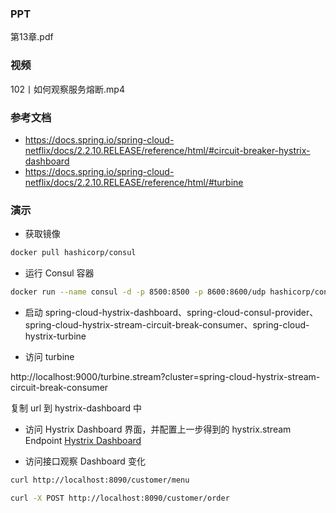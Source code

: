 ### PPT
第13章.pdf

### 视频
102丨如何观察服务熔断.mp4

### 参考文档
* https://docs.spring.io/spring-cloud-netflix/docs/2.2.10.RELEASE/reference/html/#circuit-breaker-hystrix-dashboard
* https://docs.spring.io/spring-cloud-netflix/docs/2.2.10.RELEASE/reference/html/#turbine

### 演示

* 获取镜像
```bash
docker pull hashicorp/consul
```

* 运行 Consul 容器
```bash
docker run --name consul -d -p 8500:8500 -p 8600:8600/udp hashicorp/consul
```

* 启动 spring-cloud-hystrix-dashboard、spring-cloud-consul-provider、spring-cloud-hystrix-stream-circuit-break-consumer、spring-cloud-hystrix-turbine


* 访问 turbine 

http://localhost:9000/turbine.stream?cluster=spring-cloud-hystrix-stream-circuit-break-consumer

复制 url 到 hystrix-dashboard 中

* 访问 Hystrix Dashboard 界面，并配置上一步得到的 hystrix.stream Endpoint
[Hystrix Dashboard](http://localhost:9090/hystrix)

* 访问接口观察 Dashboard 变化
```bash
curl http://localhost:8090/customer/menu
``` 

```bash
curl -X POST http://localhost:8090/customer/order
```

